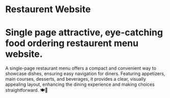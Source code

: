 # Restaurent Website
# Single page attractive, eye-catching food ordering restaurent menu website.
A single-page restaurant menu offers a compact and convenient way to showcase dishes, ensuring easy navigation for diners. Featuring appetizers, main courses, desserts, and beverages, it provides a clear, visually appealing layout, enhancing the dining experience and making choices straightforward. 🍽️📜
